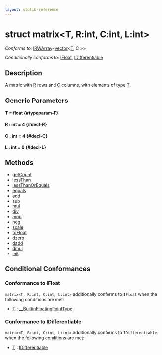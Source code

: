 ```yaml
---
layout: stdlib-reference
---
```


# struct matrix\<T, R:int, C:int, L:int\>

*Conforms to:* [IRWArray](/stdlib-reference/interfaces/irwarray-0123/index)\<[vector](/stdlib-reference/types/vector/index)\<[T](/stdlib-reference/types/vector/index#typeparam-T), C \>\>

*Conditionally conforms to:* [IFloat](/stdlib-reference/interfaces/ifloat-01/index), [IDifferentiable](/stdlib-reference/interfaces/idifferentiable-01/index)

## Description

A matrix with <span class='code'><a href="/stdlib-reference/types/matrix/index#decl-R" class="code_var">R</a></span> rows and <span class='code'><a href="/stdlib-reference/types/matrix/index#decl-C" class="code_var">C</a></span> columns, with elements of type <span class='code'><a href="/stdlib-reference/types/matrix/t-0" class="code_type">T</a></span>.


## Generic Parameters

#### T  = float {#typeparam-T}
#### R  : int = 4 {#decl-R}
#### C  : int = 4 {#decl-C}
#### L  : int = 0 {#decl-L}

## Methods

* [getCount](/stdlib-reference/types/matrix/getcount-3)
* [lessThan](/stdlib-reference/types/matrix/lessthan-4)
* [lessThanOrEquals](/stdlib-reference/types/matrix/lessthanorequals-48a)
* [equals](/stdlib-reference/types/matrix/equals)
* [add](/stdlib-reference/types/matrix/add)
* [sub](/stdlib-reference/types/matrix/sub)
* [mul](/stdlib-reference/types/matrix/mul)
* [div](/stdlib-reference/types/matrix/div)
* [mod](/stdlib-reference/types/matrix/mod)
* [neg](/stdlib-reference/types/matrix/neg)
* [scale](/stdlib-reference/types/matrix/scale)
* [toFloat](/stdlib-reference/types/matrix/tofloat-2)
* [dzero](/stdlib-reference/types/matrix/dzero)
* [dadd](/stdlib-reference/types/matrix/dadd)
* [dmul](/stdlib-reference/types/matrix/dmul)
* [init](/stdlib-reference/types/matrix/init)

## Conditional Conformances

### Conformance to IFloat
`matrix<T, R:int, C:int, L:int>` additionally conforms to `IFloat` when the following conditions are met:

  * [T](/stdlib-reference/types/matrix/t-0) : [\_\_BuiltinFloatingPointType](/stdlib-reference/interfaces/0_builtinfloatingpointtype-029hm/index)
### Conformance to IDifferentiable
`matrix<T, R:int, C:int, L:int>` additionally conforms to `IDifferentiable` when the following conditions are met:

  * [T](/stdlib-reference/types/matrix/t-0) : [IDifferentiable](/stdlib-reference/interfaces/idifferentiable-01/index)
